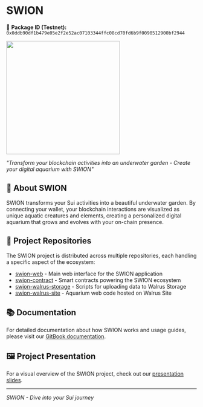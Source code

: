 # SWION

🔑 **Package ID (Testnet):** `0x0ddb90df1b479e05e2f2e52ac07103344ffc08cd70fd6b9f0090512900bf2944`

<img src="https://github.com/user-attachments/assets/5237539d-6ae5-4e75-ba6a-c2fca509808d" width="300"/>

*"Transform your blockchain activities into an underwater garden - Create your digital aquarium with SWION"*

## 🌊 About SWION

SWION transforms your Sui activities into a beautiful underwater garden. By connecting your wallet, your blockchain interactions are visualized as unique aquatic creatures and elements, creating a personalized digital aquarium that grows and evolves with your on-chain presence.

## 🔗 Project Repositories

The SWION project is distributed across multiple repositories, each handling a specific aspect of the ecosystem:

- [swion-web](https://github.com/aki-0517/swion-web) - Main web interface for the SWION application
- [swion-contract](https://github.com/aki-0517/swion-contract) - Smart contracts powering the SWION ecosystem
- [swion-walrus-storage](https://github.com/aki-0517/swion-walrus-storage) - Scripts for uploading data to Walrus Storage
- [swion-walrus-site](https://github.com/aki-0517/swion-walrus-site) - Aquarium web code hosted on Walrus Site

## 📚 Documentation

For detailed documentation about how SWION works and usage guides, please visit our [GitBook documentation](https://swion.gitbook.io/swion).

## 🖼️ Project Presentation

For a visual overview of the SWION project, check out our [presentation slides](https://docs.google.com/presentation/d/1OU_K_BjJ8DLInOLNPXK5O1uWy1-VbI10ho0SIpjGVgI/edit?usp=sharing).

---

*SWION - Dive into your Sui journey*
